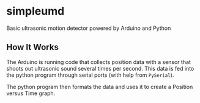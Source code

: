 # simpleumd
Basic ultrasonic motion detector powered by Arduino and Python

## How It Works
The Arduino is running code that collects position data with a sensor that shoots out ultrasonic sound several times per second. This data is fed into the python program through serial ports (with help from `PySerial`).

The python program then formats the data and uses it to create a Position versus Time graph.
